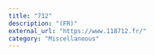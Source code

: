 ```yaml
---
title: "712"
description: "(FR)"
external_url: "https://www.118712.fr/"
category: "Miscellaneous"
---
```

